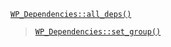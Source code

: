 <p><code><a href="https://developer.wordpress.org/reference/classes/wp_dependencies/all_deps/">WP_Dependencies::all_deps()</a></code></p>

<blockquote>

[`WP_Dependencies::set_group()`](https://developer.wordpress.org/reference/classes/wp_dependencies/set_group/)


</blockquote>